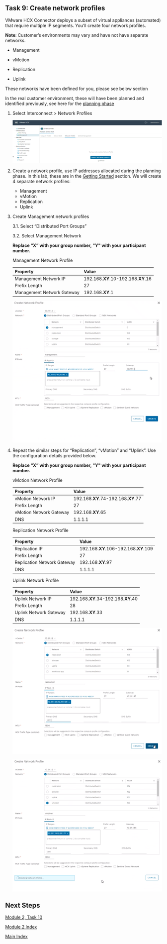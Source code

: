 ## Task 9: Create network profiles

VMware HCX Connector deploys a subset of virtual appliances (automated) that
require multiple IP segments. You’ll create four network profiles.

**Note**: Customer’s environments may vary and have not have separate networks.

-   Management

-   vMotion

-   Replication

-   Uplink

These networks have been defined for you, please see below section

In the real customer environment, these will have been planned and identified
previously, see here for the [planning
phase](https://docs.microsoft.com/en-us/azure/azure-vmware/plan-private-cloud-deployment#define-vmware-hcx-network-segments)

1.  Select Interconnect \> Network Profiles

    ![](media/2337f18be916d512a8639018b833907f.png)

2.  Create a network profile, use IP addresses allocated during the planning
    phase. In this lab, these are in the [Getting
    Started](#_On-Premises_HCX_details_1) section. We will create 4 separate
    network profiles:
    -  Management
    -  vMotion
    -  Replication
    -  Uplink

3.  Create Management network profiles

    3.1. Select “Distributed Port Groups”

    3.2. Select Management Network

    **Replace “X” with your group number, "Y" with your participant number.**

    Management Network Profile

    | **Property**               | **Value**                       |
    |----------------------------|---------------------------------|
    | Management Network IP      | 192.168.**XY**.10-192.168.**XY**.16 |
    | Prefix Length              | 27                              |
    | Management Network Gateway | 192.168.**XY**.1                  |

    ![](media/1c9f63a7f34234d5f5ca099053d5b2be.png)

4.  Repeat the similar steps for “Replication”, “vMotion” and “Uplink”. Use the
    configuration details provided below.

    **Replace “X” with your group number, "Y" with your participant number.**

    vMotion Network Profile

    | **Property**            | **Value**                       |
    |-------------------------|---------------------------------|
    | vMotion Network IP      | 192.168.**XY**.74-192.168.**XY**.77 |
    | Prefix Length           | 27                              |
    | vMotion Network Gateway | 192.168.**XY**.65                |
    | DNS                     | 1.1.1.1                         |

    Replication Network Profile

    | **Property**                | **Value**                         |
    |-----------------------------|-----------------------------------|
    | Replication IP              | 192.168.**XY**.106-192.168.**XY**.109 |
    | Prefix Length               | 27                                |
    | Replication Network Gateway | 192.168.**XY**.97                   |
    | DNS                         | 1.1.1.1                           |

    Uplink Network Profile

    | **Property**           | **Value**                       |
    |------------------------|---------------------------------|
    | Uplink Network IP      | 192.168.**XY**.34-192.168.**XY**.40 |
    | Prefix Length          | 28                              |
    | Uplink Network Gateway | 192.168.**XY**.33                 |
    | DNS                    | 1.1.1.1                         |

    ![](media/d8a7f813510d8141d0b1277071c2e94e.png)

    ![](media/3e5f90bff1089d4a82b711452cacee90.png)

## Next Steps

[Module 2, Task 10](module-2-task-10.md)

[Module 2 Index](module-2-index.md)

[Main Index](index.md)
